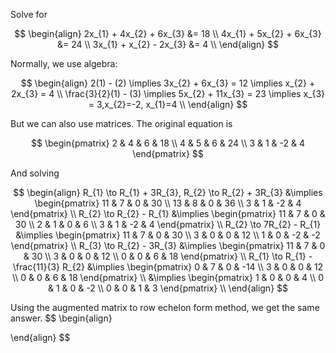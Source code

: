 Solve for

$$
\begin{align}
2x_{1} + 4x_{2} + 6x_{3} &= 18 \\
4x_{1} + 5x_{2} + 6x_{3} &= 24  \\
3x_{1} + x_{2} - 2x_{3} &= 4 \\
\end{align}
$$

Normally, we use algebra:

$$
\begin{align}
2(1) - (2) \implies 3x_{2} + 6x_{3} = 12 \implies x_{2} + 2x_{3} = 4 \\
\frac{3}{2}(1) - (3) \implies 5x_{2} + 11x_{3} = 23 \implies x_{3} = 3,x_{2}=-2, x_{1}=4 \\
\end{align}
$$

But we can also use matrices. The original equation is

$$
\begin{pmatrix}
2 & 4 & 6 & 18 \\
4 & 5 & 6 & 24 \\
3 & 1 & -2 & 4
\end{pmatrix}
$$

And solving

$$
\begin{align}
R_{1} \to R_{1} + 3R_{3}, R_{2} \to R_{2} + 3R_{3} &\implies 
\begin{pmatrix}
11 & 7 & 0 & 30 \\
13 & 8 & 0 & 36 \\
3 & 1 & -2 & 4
\end{pmatrix} \\
R_{2} \to R_{2} - R_{1} &\implies 
\begin{pmatrix}
11 & 7 & 0 & 30 \\
2 & 1 & 0 & 6 \\
3 & 1 & -2 & 4
\end{pmatrix} \\
R_{2} \to 7R_{2} - R_{1} &\implies 
\begin{pmatrix}
11 & 7 & 0 & 30 \\
3 & 0 & 0 & 12 \\
1 & 0 & -2 & -2
\end{pmatrix} \\
R_{3} \to R_{2} - 3R_{3} &\implies
\begin{pmatrix}
11 & 7 & 0 & 30 \\
3 & 0 & 0 & 12 \\
0 & 0 & 6 & 18
\end{pmatrix} \\
R_{1} \to R_{1} - \frac{11}{3} R_{2} &\implies
\begin{pmatrix}
0 & 7 & 0 & -14 \\
3 & 0 & 0 & 12 \\
0 & 0 & 6 & 18
\end{pmatrix} \\
&\implies 
\begin{pmatrix}
1 & 0 & 0 & 4 \\
0 & 1 & 0 & -2 \\
0 & 0 & 1 & 3
\end{pmatrix} \\
\end{align}
$$

Using the augmented matrix to row echelon form method, we get the same answer.
$$
\begin{align}

\end{align}
$$